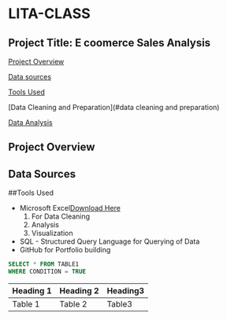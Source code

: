 # LITA-CLASS

## Project Title: E coomerce Sales Analysis
[Project Overview](#project-overview)

[Data sources](#data-sources)

[Tools Used](#tools-used)

[Data Cleaning and Preparation](#data cleaning and preparation)

[Data Analysis](#data-analysis)

## Project Overview

## Data Sources

##Tools Used
- Microsoft Excel[Download Here](http//.microsoft.com)
  1. For Data Cleaning
  2. Analysis
  3. Visualization
- SQL - Structured Query Language for Querying of Data
- GitHub for Portfolio building

```SQL
SELECT * FROM TABLE1
WHERE CONDITION = TRUE
```
|Heading 1|Heading 2|Heading3|
|---------|---------|--------|
|Table 1| Table 2| Table3|
